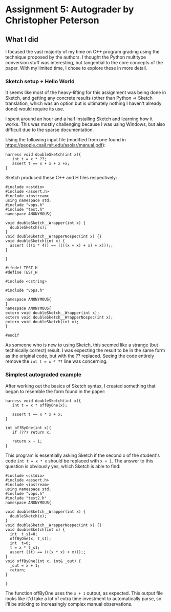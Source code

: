 # Assignment 5: Autograder by Christopher Peterson

## What I did

I focused the vast majority of my time on C++ program grading using the technique proposed by the authors. I thought the Python multitype conversion stuff was interesting, but tangential to the core concepts of the paper. With my limited time, I chose to explore these in more detail.

### Sketch setup + Hello World

It seems like most of the heavy-lifting for this assignment was being done in Sketch, and getting any concrete results (other than Python -> Sketch translation, which was an option but is ultimately nothing I haven't already done) would require its use.

I spent around an hour and a half installing Sketch and learning how it works. This was mostly challenging because I was using Windows, but also difficult due to the sparse documentation.

Using the following input file (modified from one found in https://people.csail.mit.edu/asolar/manual.pdf):
```
harness void doubleSketch(int x){
   int t = x * ??;
   assert t == x + x + x +x;
}
```

Sketch produced these C++ and H files respectively:
```
#include <cstdio>
#include <assert.h>
#include <iostream>
using namespace std;
#include "vops.h"
#include "test.h"
namespace ANONYMOUS{

void doubleSketch__Wrapper(int x) {
  doubleSketch(x);
}
void doubleSketch__WrapperNospec(int x) {}
void doubleSketch(int x) {
  assert (((x * 4)) == ((((x + x) + x) + x)));;
}

}
```
```
#ifndef TEST_H
#define TEST_H

#include <cstring>

#include "vops.h"

namespace ANONYMOUS{
}
namespace ANONYMOUS{
extern void doubleSketch__Wrapper(int x);
extern void doubleSketch__WrapperNospec(int x);
extern void doubleSketch(int x);
}

#endif
```

As someone who is new to using Sketch, this seemed like a strange (but technically correct) result. I was expecting the result to be in the same form as the original code, but with the ?? replaced. Seeing the code entirely remove the ``int t = x * ??`` line was concerning.

### Simplest autograded example

After working out the basics of Sketch syntax, I created something that began to resemble the form found in the paper:
```
harness void doubleSketch(int x){
   int t = x * offByOne(x);

   assert t == x * x + x;
}

int offByOne(int x){
   if (??) return x;

   return x + 1;
}
```

This program is essentially asking Sketch if the second x of the student's code ``int t = x * x`` should be replaced with ``x + 1``. The answer to this question is obviously yes, which Sketch is able to find:
```
#include <cstdio>
#include <assert.h>
#include <iostream>
using namespace std;
#include "vops.h"
#include "test2.h"
namespace ANONYMOUS{

void doubleSketch__Wrapper(int x) {
  doubleSketch(x);
}
void doubleSketch__WrapperNospec(int x) {}
void doubleSketch(int x) {
  int  t_s1=0;
  offByOne(x, t_s1);
  int  t=0;
  t = x * t_s1;
  assert ((t) == (((x * x) + x)));;
}
void offByOne(int x, int& _out) {
  _out = x + 1;
  return;
}

}
```

The function offByOne uses the ``x + 1`` output, as expected. This output file looks like it'd take a lot of extra time investment to automatically parse, so I'll be sticking to increasingly complex manual observations.
